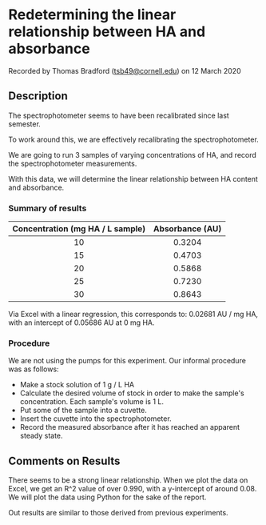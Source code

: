 # Redetermining the linear relationship between HA and absorbance

Recorded by Thomas Bradford (tsb49@cornell.edu) on 12 March 2020

## Description 

The spectrophotometer seems to have been recalibrated since last semester. 

To work around this, we are effectively recalibrating the spectrophotometer. 

We are going to run 3 samples of varying concentrations of HA, and record the spectrophotometer measurements. 

With this data, we will determine the linear relationship between HA content and absorbance. 

### Summary of results 

| Concentration (mg HA / L sample) | Absorbance (AU)|
|:---:|:---:|
| 10| 0.3204 |
|15 | 0.4703|
|20| 0.5868 |
|25|0.7230 |
|30|0.8643 |

Via Excel with a linear regression, this corresponds to: 0.02681 AU / mg HA, with an intercept of 0.05686 AU at 0 mg HA.

### Procedure
We are not using the pumps for this experiment. Our informal procedure was as follows: 

- Make a stock solution of 1 g / L HA
- Calculate the desired volume of stock in order to make the sample's concentration. Each sample's volume is 1 L. 
- Put some of the sample into a cuvette. 
- Insert the cuvette into the spectrophotometer. 
- Record the measured absorbance after it has reached an apparent steady state. 

## Comments on Results
There seems to be a strong linear relationship. 
When we plot the data on Excel, we get an R^2 value of over 0.990, with a y-intercept of around 0.08.
We will plot the data using Python for the sake of the report. 

Out results are similar to those derived from previous experiments. 

